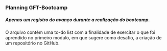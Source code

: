 ### Planning GFT-Bootcamp

##### Apenas um registro do avanço durante a realização do bootcamp.

O arquivo contém uma to-do list com a finalidade de exercitar o que foi aprendido no primeiro modulo, em que sugere como desafio, a criação de um repositório no GitHub.